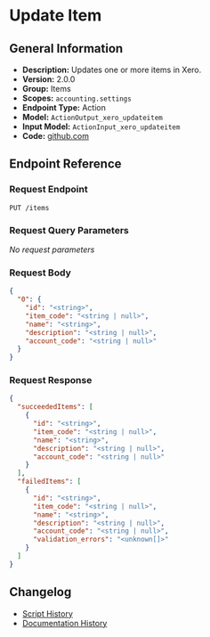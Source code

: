 <!-- BEGIN GENERATED CONTENT -->
# Update Item

## General Information

- **Description:** Updates one or more items in Xero.
- **Version:** 2.0.0
- **Group:** Items
- **Scopes:** `accounting.settings`
- **Endpoint Type:** Action
- **Model:** `ActionOutput_xero_updateitem`
- **Input Model:** `ActionInput_xero_updateitem`
- **Code:** [github.com](https://github.com/NangoHQ/integration-templates/tree/main/integrations/xero/actions/update-item.ts)


## Endpoint Reference

### Request Endpoint

`PUT /items`

### Request Query Parameters

_No request parameters_

### Request Body

```json
{
  "0": {
    "id": "<string>",
    "item_code": "<string | null>",
    "name": "<string>",
    "description": "<string | null>",
    "account_code": "<string | null>"
  }
}
```

### Request Response

```json
{
  "succeededItems": [
    {
      "id": "<string>",
      "item_code": "<string | null>",
      "name": "<string>",
      "description": "<string | null>",
      "account_code": "<string | null>"
    }
  ],
  "failedItems": [
    {
      "id": "<string>",
      "item_code": "<string | null>",
      "name": "<string>",
      "description": "<string | null>",
      "account_code": "<string | null>",
      "validation_errors": "<unknown[]>"
    }
  ]
}
```

## Changelog

- [Script History](https://github.com/NangoHQ/integration-templates/commits/main/integrations/xero/actions/update-item.ts)
- [Documentation History](https://github.com/NangoHQ/integration-templates/commits/main/integrations/xero/actions/update-item.md)

<!-- END  GENERATED CONTENT -->

